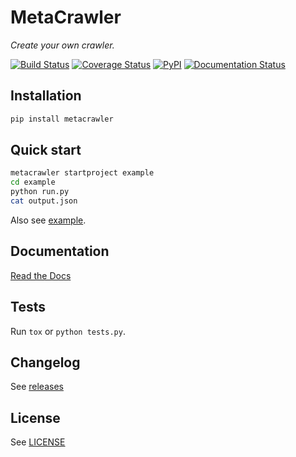 # MetaCrawler #

*Create your own crawler.*

[![Build Status](https://travis-ci.org/pyvim/metacrawler.svg?branch=master)](https://travis-ci.org/pyvim/metacrawler)
[![Coverage Status](https://coveralls.io/repos/github/pyvim/metacrawler/badge.svg?branch=master)](https://coveralls.io/github/pyvim/metacrawler?branch=master)
[![PyPI](http://img.shields.io/pypi/v/metacrawler.svg?style=flat)](https://pypi.python.org/pypi/metacrawler)
[![Documentation Status](http://readthedocs.org/projects/metacrawler/badge/?version=latest)](http://metacrawler.readthedocs.org/en/latest/?badge=latest)


## Installation ##
```bash
pip install metacrawler
```

## Quick start ##

```bash
metacrawler startproject example
cd example
python run.py
cat output.json
```

Also see [example](https://github.com/pyvim/metacrawler/tree/master/metacrawler/template).

## Documentation ##

[Read the Docs](http://metacrawler.readthedocs.org/)


## Tests ##

Run `tox` or `python tests.py`.


## Changelog ##

See [releases](https://github.com/pyvim/metacrawler/releases)


## License ##

See [LICENSE](https://github.com/pyvim/metacrawler/blob/master/LICENSE)

